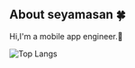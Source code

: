 ## About seyamasan 🍀

Hi,I'm a mobile app engineer.🥭

![Top Langs](https://github-readme-stats.vercel.app/api/top-langs/?username=seyamasan&layout=compact&theme=tokyonight)
